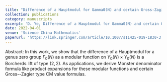 ```yaml
---
title: "Difference of a Hauptmodul for Gamma0(N) and certain Gross-Zagier type CM value formulas"
collection: publications
category: manuscripts
excerpt: 'D. Ye, Difference of a Hauptmodul for Gamma0(N) and certain Gross-Zagier type CM value formulas, Science China Mathematics, 65 (2022), 221-258.'
date: 2022-04-01
venue: 'Science China Mathematics'
paperurl: 'https://link.springer.com/article/10.1007/s11425-019-1830-3'
---
```

Abstract: In this work, we show that the difference of a Hauptmodul for a genus zero group $\Gamma_{0}(N)$ as a modular function on $Y_{0}(N)\times Y_{0}(N)$ is a Borcherds lift of type $(2,2)$. As applications, we derive Monster denominator formula like product expansions for these modular functions and certain Gross--Zagier type CM value formulas.
